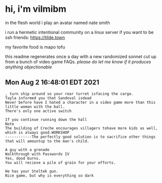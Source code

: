 # hi, i'm vilmibm

in the flesh world i play an avatar named nate smith

i run a hermetic intentional community on a linux server if you want to be ssh friends: https://tilde.town

my favorite food is mapo tofu

this readme regenerates once a day with a new randomized sonnet cut up from a bunch of video game FAQs.
_please do let me know if it produces anything objectionable_

## Mon Aug  2 16:48:01 EDT 2021

    , turn ship around so your rear turret isfacing the cargo.
    Tayla informed you that Sandoval isdead
    Never before have I hated a character in a video game more than this little woman with the ball.
    There's only one active switch
    
    If you continue running down the hall
    Note
    The building of Creche encourages villagers tohave more kids as well, which is always good.WORKSHOP
    ------------The perfectly good solution is to sacrifice other things that will amountup to the man's child.
    
    A guy with a grenade
    Walkthrough with Passwords IV
    Yes, dood burns.
    You will recieve a pile of grain for your efforts.
    
    He has your Steltek gun.
    Nice game, but why is everything so dark
